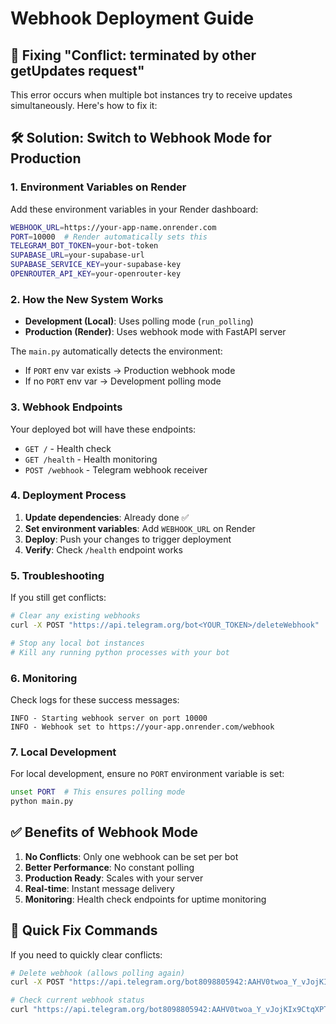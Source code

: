 # Webhook Deployment Guide

## 🚨 Fixing "Conflict: terminated by other getUpdates request"

This error occurs when multiple bot instances try to receive updates simultaneously. Here's how to fix it:

## 🛠️ Solution: Switch to Webhook Mode for Production

### 1. **Environment Variables on Render**

Add these environment variables in your Render dashboard:

```bash
WEBHOOK_URL=https://your-app-name.onrender.com
PORT=10000  # Render automatically sets this
TELEGRAM_BOT_TOKEN=your-bot-token
SUPABASE_URL=your-supabase-url
SUPABASE_SERVICE_KEY=your-supabase-key
OPENROUTER_API_KEY=your-openrouter-key
```

### 2. **How the New System Works**

- **Development (Local)**: Uses polling mode (`run_polling`)
- **Production (Render)**: Uses webhook mode with FastAPI server

The `main.py` automatically detects the environment:
- If `PORT` env var exists → Production webhook mode
- If no `PORT` env var → Development polling mode

### 3. **Webhook Endpoints**

Your deployed bot will have these endpoints:

- `GET /` - Health check
- `GET /health` - Health monitoring
- `POST /webhook` - Telegram webhook receiver

### 4. **Deployment Process**

1. **Update dependencies**: Already done ✅
2. **Set environment variables**: Add `WEBHOOK_URL` on Render
3. **Deploy**: Push your changes to trigger deployment
4. **Verify**: Check `/health` endpoint works

### 5. **Troubleshooting**

If you still get conflicts:

```bash
# Clear any existing webhooks
curl -X POST "https://api.telegram.org/bot<YOUR_TOKEN>/deleteWebhook"

# Stop any local bot instances
# Kill any running python processes with your bot
```

### 6. **Monitoring**

Check logs for these success messages:
```
INFO - Starting webhook server on port 10000
INFO - Webhook set to https://your-app.onrender.com/webhook
```

### 7. **Local Development**

For local development, ensure no `PORT` environment variable is set:
```bash
unset PORT  # This ensures polling mode
python main.py
```

## ✅ Benefits of Webhook Mode

1. **No Conflicts**: Only one webhook can be set per bot
2. **Better Performance**: No constant polling
3. **Production Ready**: Scales with your server
4. **Real-time**: Instant message delivery
5. **Monitoring**: Health check endpoints for uptime monitoring

## 🔧 Quick Fix Commands

If you need to quickly clear conflicts:

```bash
# Delete webhook (allows polling again)
curl -X POST "https://api.telegram.org/bot8098805942:AAHV0twoa_Y_vJojKIx9CtqXPTC4z07n0Q8/deleteWebhook"

# Check current webhook status
curl "https://api.telegram.org/bot8098805942:AAHV0twoa_Y_vJojKIx9CtqXPTC4z07n0Q8/getWebhookInfo"
```
